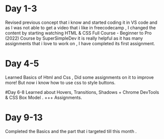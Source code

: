 # Day 1-3
Revised previous concept that i know and started coding it in VS code and as I was not able to get a video that i like in freecodecamp , I changed the content 
by starting watching HTML & CSS Full Course - Beginner to Pro (2022) Course by SuperSimpleDev it is really helpful as it has many assignments that i love to work on , I 
have completed its first assignment.

# Day 4-5
Learned Basics of Html and Css , Did some assignments on it to improve more! But now i know how to use css to style buttons.
<!-- done - 23 Oct
-->
#Day 6-8
Learned about Hovers, Transitions, Shadows +  Chrome DevTools & CSS Box Model . +++ Assignments.
  <!--   26
 -->
# Day 9-13
Completed the Basics and the part that i targeted till this month . 
